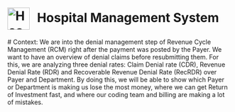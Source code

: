 <h1>
  <img src="assets/hospital.png" alt="Hospital Logo" width="50" style="vertical-align: middle; margin-right: 10px;">
  Hospital Management System
</h1>
# Context:
We are into the denial management step of Revenue Cycle Management (RCM) right after the payment was posted by the Payer. We want to have an overview of denial claims before resubmitting them. For this, we are analyzing three denial rates: Claim Denial rate (CDR), Revenue Denial Rate (RDR) and Recoverable Revenue Denial Rate (RecRDR) over Payer and Department. By doing this, we will be able to show which Payer or Department is making us lose the most money, where we can get Return of Investment fast, and where our coding team and billing are making a lot of mistakes.
